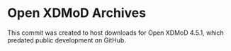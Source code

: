# Open XDMoD Archives

This commit was created to host downloads for Open XDMoD 4.5.1, which predated
public development on GitHub.
